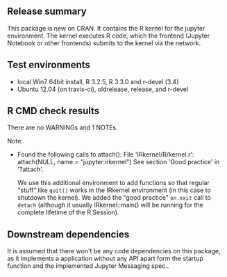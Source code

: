 ## Release summary

This package is new on CRAN. It contains the R kernel for the jupyter
environment. The kernel executes R code, which the frontend (Jupyter Notebook or
other frontends) submits to the kernel via the network.

## Test environments

* local Win7 64bit install, R 3.2.5, R 3.3.0 and r-devel (3.4)
* Ubuntu 12.04 (on travis-ci), oldrelease, release, and r-devel

## R CMD check results

There are no WARNINGs and 1 NOTEs.

Note:

* Found the following calls to attach():
  File 'IRkernel/R/kernel.r':
    attach(NULL, name = "jupyter:irkernel")
  See section 'Good practice' in '?attach'.

  We use this additional environment to add functions so that regular "stuff"
  like `quit()` works in the IRkernel environment (in this case to shutdown the
  kernel). We added the "good practice" `on.exit` call to `detach` (although it
  usually IRkernel::main() will be running for the complete lifetime of the 
  R Session).

## Downstream dependencies

It is assumed that there won't be any code dependencies on this package, as it
implements a application without any API apart form the startup function and the
implemented Jupyter Messaging spec..
